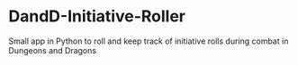 # DandD-Initiative-Roller
Small app in Python to roll and keep track of initiative rolls during combat in Dungeons and Dragons
